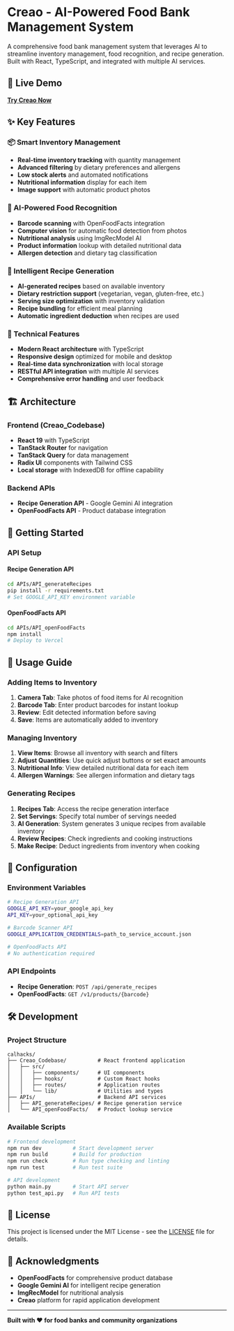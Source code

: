 # Creao - AI-Powered Food Bank Management System

A comprehensive food bank management system that leverages AI to streamline inventory management, food recognition, and recipe generation. Built with React, TypeScript, and integrated with multiple AI services.

## 🚀 Live Demo

**[Try Creao Now](https://production.creao.ai/share?app=TW8zO4eq&utm_source=share&utm_medium=link)**

## ✨ Key Features

### 📦 Smart Inventory Management
- **Real-time inventory tracking** with quantity management
- **Advanced filtering** by dietary preferences and allergens
- **Low stock alerts** and automated notifications
- **Nutritional information** display for each item
- **Image support** with automatic product photos

### 📸 AI-Powered Food Recognition
- **Barcode scanning** with OpenFoodFacts integration
- **Computer vision** for automatic food detection from photos
- **Nutritional analysis** using ImgRecModel AI
- **Product information** lookup with detailed nutritional data
- **Allergen detection** and dietary tag classification

### 🍳 Intelligent Recipe Generation
- **AI-generated recipes** based on available inventory
- **Dietary restriction support** (vegetarian, vegan, gluten-free, etc.)
- **Serving size optimization** with inventory validation
- **Recipe bundling** for efficient meal planning
- **Automatic ingredient deduction** when recipes are used

### 🔧 Technical Features
- **Modern React architecture** with TypeScript
- **Responsive design** optimized for mobile and desktop
- **Real-time data synchronization** with local storage
- **RESTful API integration** with multiple AI services
- **Comprehensive error handling** and user feedback

## 🏗️ Architecture

### Frontend (Creao_Codebase)
- **React 19** with TypeScript
- **TanStack Router** for navigation
- **TanStack Query** for data management
- **Radix UI** components with Tailwind CSS
- **Local storage** with IndexedDB for offline capability

### Backend APIs
- **Recipe Generation API** - Google Gemini AI integration
- **OpenFoodFacts API** - Product database integration

## 🚀 Getting Started

### API Setup

#### Recipe Generation API
```bash
cd APIs/API_generateRecipes
pip install -r requirements.txt
# Set GOOGLE_API_KEY environment variable
```

#### OpenFoodFacts API
```bash
cd APIs/API_openFoodFacts
npm install
# Deploy to Vercel
```

## 📱 Usage Guide

### Adding Items to Inventory
1. **Camera Tab**: Take photos of food items for AI recognition
2. **Barcode Tab**: Enter product barcodes for instant lookup
3. **Review**: Edit detected information before saving
4. **Save**: Items are automatically added to inventory

### Managing Inventory
1. **View Items**: Browse all inventory with search and filters
2. **Adjust Quantities**: Use quick adjust buttons or set exact amounts
3. **Nutritional Info**: View detailed nutritional data for each item
4. **Allergen Warnings**: See allergen information and dietary tags

### Generating Recipes
1. **Recipes Tab**: Access the recipe generation interface
2. **Set Servings**: Specify total number of servings needed
3. **AI Generation**: System generates 3 unique recipes from available inventory
4. **Review Recipes**: Check ingredients and cooking instructions
5. **Make Recipe**: Deduct ingredients from inventory when cooking

## 🔧 Configuration

### Environment Variables
```bash
# Recipe Generation API
GOOGLE_API_KEY=your_google_api_key
API_KEY=your_optional_api_key

# Barcode Scanner API
GOOGLE_APPLICATION_CREDENTIALS=path_to_service_account.json

# OpenFoodFacts API
# No authentication required
```

### API Endpoints
- **Recipe Generation**: `POST /api/generate_recipes`
- **OpenFoodFacts**: `GET /v1/products/{barcode}`

## 🛠️ Development

### Project Structure
```
calhacks/
├── Creao_Codebase/          # React frontend application
│   ├── src/
│   │   ├── components/      # UI components
│   │   ├── hooks/           # Custom React hooks
│   │   ├── routes/          # Application routes
│   │   └── lib/             # Utilities and types
├── APIs/                    # Backend API services
│   ├── API_generateRecipes/ # Recipe generation service
│   └── API_openFoodFacts/   # Product lookup service
```

### Available Scripts
```bash
# Frontend development
npm run dev          # Start development server
npm run build        # Build for production
npm run check        # Run type checking and linting
npm run test         # Run test suite

# API development
python main.py       # Start API server
python test_api.py   # Run API tests
```

## 📄 License

This project is licensed under the MIT License - see the [LICENSE](LICENSE) file for details.

## 🙏 Acknowledgments

- **OpenFoodFacts** for comprehensive product database
- **Google Gemini AI** for intelligent recipe generation
- **ImgRecModel** for nutritional analysis
- **Creao** platform for rapid application development

---

**Built with ❤️ for food banks and community organizations**
